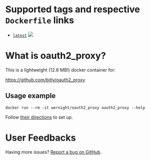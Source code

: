 Supported tags and respective `Dockerfile` links
================================================

  * [`latest`](https://github.com/wernight/docker-oauth2_proxy/blob/master/Dockerfile) [![](https://images.microbadger.com/badges/image/wernight/oauth2_proxy.svg)](http://microbadger.com/images/wernight/oauth2_proxy "Get your own image badge on microbadger.com")


What is oauth2_proxy?
=====================

This is a lightweight (12.8 MB!) docker container for: 

https://github.com/bitly/oauth2_proxy


Usage example
-------------

    docker run --rm -it wernight/oauth2_proxy oauth2_proxy --help

Follow [their directions](https://github.com/bitly/oauth2_proxy)
to set up.


User Feedbacks
==============

Having more issues? [Report a bug on GitHub](https://github.com/wernight/docker-oauth2_proxy/issues).
